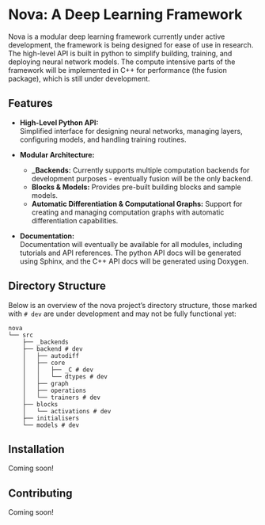 # Nova: A Deep Learning Framework

Nova is a modular deep learning framework currently under active development, the framework is being designed for ease of use in research.
The high-level API is built in python to simplify building, training, and deploying neural network models. The compute intensive
parts of the framework will be implemented in C++ for performance (the fusion package), which is still under development.

## Features

- **High-Level Python API:**  
  Simplified interface for designing neural networks, managing layers, configuring models, and handling training routines.

- **Modular Architecture:**  
  - **_Backends:** Currently supports multiple computation backends for development purposes - eventually fusion will be the only backend.
  - **Blocks & Models:** Provides pre-built building blocks and sample models.
  - **Automatic Differentiation & Computational Graphs:** Support for creating and managing computation graphs with automatic differentiation capabilities.

- **Documentation:**  
  Documentation will eventually be available for all modules, including tutorials and API references. The python API docs will be generated using Sphinx, and the C++ API docs will be generated using Doxygen.

## Directory Structure

Below is an overview of the nova project’s directory structure, those marked with `# dev` are under development and may not be fully functional yet:
```plaintext
nova
└── src
    ├── _backends
    ├── backend # dev
    │   ├── autodiff
    │   ├── core
    │   │   ├── _C # dev
    │   │   └── dtypes # dev
    │   ├── graph 
    │   ├── operations
    │   └── trainers # dev
    ├── blocks
    │   └── activations # dev
    ├── initialisers 
    └── models # dev
```

## Installation 
Coming soon!

## Contributing
Coming soon!

